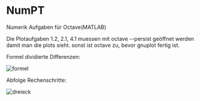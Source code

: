 NumPT
=====

Numerik Aufgaben für Octave(MATLAB)

Die Plotaufgaben 1.2, 2.1, 4.1 muessen mit octave --persist geöffnet werden
damit man die plots sieht. sonst ist octave zu, bevor gnuplot fertig ist.

Formel dividierte Differenzen:

![formel](https://raw.github.com/Va1e/NumPT/master/formel.png "Formel dividierte Differenzen - Quelle: https://de.wikipedia.org/wiki/Polynominterpolation")

Abfolge Rechenschritte:

![dreieck](https://raw.github.com/Va1e/NumPT/master/dreieck.png "Abfolge Rechenschritte - Quelle: https://de.wikipedia.org/wiki/Polynominterpolation")
